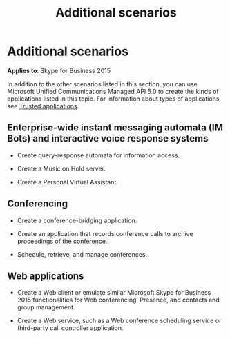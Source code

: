﻿---
title: Additional scenarios
description: Discusses additional scenarios for enterprise-wide instant messaging automation and interactive voice response systems, conferencing and web applications.
TOCTitle: Additional scenarios
ms:assetid: a688141b-fdaa-41cd-9362-9f5afd854ed8
ms:mtpsurl: https://msdn.microsoft.com/library/Dn465957(v=office.16)
ms:contentKeyID: 65239775
ms.date: 07/27/2015
mtps_version: v=office.16
---

# Additional scenarios

**Applies to**: Skype for Business 2015

In addition to the other scenarios listed in this section, you can use Microsoft Unified Communications Managed API 5.0 to create the kinds of applications listed in this topic. For information about types of applications, see [Trusted applications](trusted-applications.md).

## Enterprise-wide instant messaging automata (IM Bots) and interactive voice response systems

- Create query-response automata for information access.

- Create a Music on Hold server.

- Create a Personal Virtual Assistant.

## Conferencing

- Create a conference-bridging application.

- Create an application that records conference calls to archive proceedings of the conference.

- Schedule, retrieve, and manage conferences.

## Web applications

- Create a Web client or emulate similar Microsoft Skype for Business 2015 functionalities for Web conferencing, Presence, and contacts and group management.

- Create a Web service, such as a Web conference scheduling service or third-party call controller application.